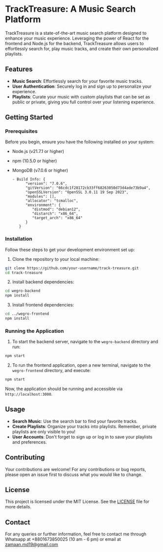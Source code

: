 # TrackTreasure: A Music Search Platform

TrackTreasure is a state-of-the-art music search platform designed to enhance your music experience. Leveraging the power of React for the frontend and Node.js for the backend, TrackTreasure allows users to effortlessly search for, play music tracks, and create their own personalized playlists.

## Features

- **Music Search**: Effortlessly search for your favorite music tracks.
- **User Authentication**: Securely log in and sign up to personalize your experience.
- **Playlists**: Curate your music with custom playlists that can be set as public or private, giving you full control over your listening experience.

## Getting Started

### Prerequisites

Before you begin, ensure you have the following installed on your system:

- Node.js (v21.7.1 or higher)
- npm (10.5.0 or higher)
- MongoDB (v7.0.6 or higher)

      - Build Info: {
            "version": "7.0.6",
            "gitVersion": "66cdc1f28172cb33ff68263050d73d4ade73b9a4",
            "openSSLVersion": "OpenSSL 3.0.11 19 Sep 2023",
            "modules": [],
            "allocator": "tcmalloc",
            "environment": {
               "distmod": "debian12",
               "distarch": "x86_64",
               "target_arch": "x86_64"
            }
         }

### Installation

Follow these steps to get your development environment set up:

1. Clone the repository to your local machine:

```bash
git clone https://github.com/your-username/track-treasure.git
cd track-treasure
```

2. Install backend dependencies:

```bash
cd wegro-backend
npm install
```

3. Install frontend dependencies:

```bash
cd ../wegro-frontend
npm install
```

### Running the Application

1. To start the backend server, navigate to the `wegro-backend` directory and run:

```bash
npm start
```

2. To run the frontend application, open a new terminal, navigate to the `wegro-frontend` directory, and execute:

```bash
npm start
```

Now, the application should be running and accessible via `http://localhost:3000`.

## Usage

- **Search Music**: Use the search bar to find your favorite tracks.
- **Create Playlists**: Organize your tracks into playlists. Remember, private playlists are only visible to you!
- **User Accounts**: Don't forget to sign up or log in to save your playlists and preferences.

## Contributing

Your contributions are welcome! For any contributions or bug reports, please open an issue first to discuss what you would like to change.

## License

This project is licensed under the MIT License. See the [LICENSE](https://github.com/RootProgrammer/track-treasure/blob/main/LICENSE) file for more details.

## Contact

For any queries or further information, feel free to contact me through Whatsapp at +8801673850025 (10 am - 6 pm) or email at <zamaan.md19@gmail.com>
